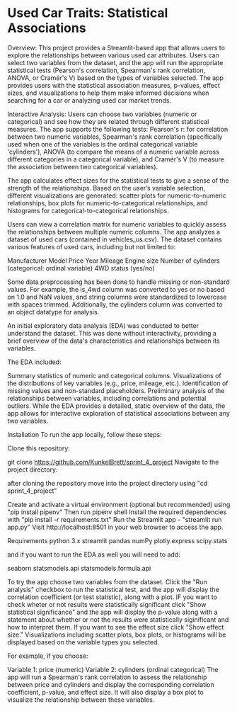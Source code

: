 # Used Car Traits: Statistical Associations
Overview:
This project provides a Streamlit-based app that allows users to explore the relationships between various used car attributes. Users can select two variables from the dataset, and the app will run the appropriate statistical tests (Pearson's correlation, Spearman's rank correlation, ANOVA, or Cramér's V) based on the types of variables selected. The app provides users with the statistical association measures, p-values, effect sizes, and visualizations to help them make informed decisions when searching for a car or analyzing used car market trends.


Interactive Analysis: Users can choose two variables (numeric or categorical) and see how they are related through different statistical measures.
The app supports the following tests:
Pearson's r: for correlation between two numeric variables,
Spearman's rank correlation (specifically used when one of the variables is the ordinal categorical variable 'cylinders'),
ANOVA (to compare the means of a numeric variable across different categories in a categorical variable), and
Cramér's V (to measure the association between two categorical variables).

The app calculates effect sizes for the statistical tests to give a sense of the strength of the relationships.
Based on the user’s variable selection, different visualizations are generated:
scatter plots for numeric-to-numeric relationships,
box plots for numeric-to-categorical relationships, and
histograms for categorical-to-categorical relationships.

Users can view a correlation matrix for numeric variables to quickly assess the relationships between multiple numeric columns.
The app analyzes a dataset of used cars (contained in vehicles_us.csv). The dataset contains various features of used cars, including but not limited to:

Manufacturer
Model
Price
Year
Mileage
Engine size
Number of cylinders (categorical: ordinal variable)
4WD status (yes/no)


Some data preprocessing has been done to handle missing or non-standard values. For example, the is_4wd column was converted to yes or no based on 1.0 and NaN values, and string columns were standardized to lowercase with spaces trimmed. Additionally, the cylinders column was converted to an object datatype for analysis.


An initial exploratory data analysis (EDA) was conducted to better understand the dataset. This was done without interactivity, providing a brief overview of the data's characteristics and relationships between its variables.

The EDA included:

Summary statistics of numeric and categorical columns.
Visualizations of the distributions of key variables (e.g., price, mileage, etc.).
Identification of missing values and non-standard placeholders.
Preliminary analysis of the relationships between variables, including correlations and potential outliers.
While the EDA provides a detailed, static overview of the data, the app allows for interactive exploration of statistical associations between any two variables.

Installation
To run the app locally, follow these steps:

Clone this repository:

git clone https://github.com/KunkelBrett/sprint_4_project
Navigate to the project directory:


after cloning the repository move into the project directory
using
"cd sprint_4_project"

Create and activate a virtual environment (optional but recommended)
using
"pip install pipenv"
Then run pipenv shell
Install the required dependencies with
"pip install -r requirements.txt"
Run the Streamlit app -
"streamlit run app.py"
Visit http://localhost:8501 in your web browser to access the app.

Requirements
python 3.x
streamlit
pandas
numPy
plotly.express
scipy.stats

and if you want to run the EDA as well you will need to add:

seaborn
statsmodels.api
statsmodels.formula.api


To try the app choose two variables from the dataset.
Click the "Run analysis" checkbox to run the statistical test, and the app will display the correlation coefficient (or test statistic), along with a plot. IF you want to check wheter or not results were statistically significant click "Show statistical significance" and the app will display the p-value along with a statement about whether or not the results were statistically siginificant and how to interpret them. If you want to see the effect size click "Show effect size."
Visualizations including scatter plots, box plots, or histograms will be displayed based on the variable types you selected.

For example, if you choose:

Variable 1: price (numeric)
Variable 2: cylinders (ordinal categorical)
The app will run a Spearman's rank correlation to assess the relationship between price and cylinders and display the corresponding correlation coefficient, p-value, and effect size. It will also display a box plot to visualize the relationship between these variables.